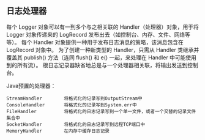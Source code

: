 ## 日志处理器 ##

每个 Logger 对象可以有一到多个与之相关联的 Handler（处理器）对象，用于将 Logger 对象传递来的 LogRecord 发布出去（如控制台、内存、文件、网络等等）。
每个 Handler 对象提供一种用于发布日志消息的策略，该消息包含在 LogRecord 对象中。
为了创建一种新类型的 Handler，只需从 Handler 类继承并覆盖其 publish() 方法（连同 flush() 和 e() 一起，来处理在 Handler 中可能使用到的所有流）。
根日志记录器缺省地总是与一个处理器相关联，将输出发送到控制台。

Java预置的处理器：
    
    StreamHandler        将格式化的记录写到OutputStream中
    ConsoleHandler       将格式化的记录写到System.err中
    FileHandler          将格式化的日志记录写到一个单一文件，或者一个交替的记录文件集合中
    SocketHandler        将格式化的日志记录写到远程TCP端口中
    MemoryHandler        在内存中缓存日志记录
